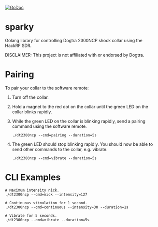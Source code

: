 [![GoDoc](https://pkg.go.dev/github.com/biribiribiri/sparky?status.svg)](http://pkg.go.dev/github.com/biribiribiri/sparky)

# sparky
Golang library for controlling Dogtra 2300NCP shock collar using the HackRF SDR.

DISCLAIMER: This project is not affiliated with or endorsed by Dogtra.

# Pairing

To pair your collar to the software remote:
1. Turn off the collar.
2. Hold a magnet to the red dot on the collar until the green LED on the collar blinks rapidly.
3. While the green LED on the collar is blinking rapidly, send a pairing command using the software remote.

	```
	./dt2300ncp --cmd=pairing --duration=5s
	```

4. The green LED should stop blinking rapidly. You should now be able to send
   other commands to the collar, e.g. vibrate.

	```
	./dt2300ncp --cmd=vibrate --duration=5s
	```

# CLI Examples
```
# Maximum intensity nick.
./dt2300ncp --cmd=nick --intensity=127

# Continuous stimulation for 1 second.
./dt2300ncp --cmd=continuous --intensity=30 --duration=1s

# Vibrate for 5 seconds.
./dt2300ncp --cmd=vibrate --duration=5s
```